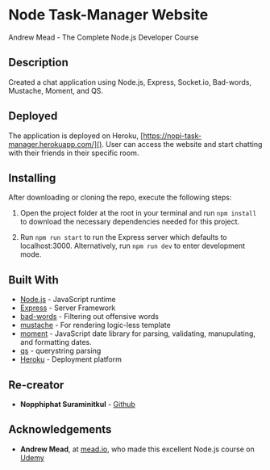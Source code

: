 # Node Task-Manager Website

Andrew Mead - The Complete Node.js Developer Course

## Description

Created a chat application using Node.js, Express, Socket.io, Bad-words, Mustache, Moment, and QS.

## Deployed

The application is deployed on Heroku, [https://nopi-task-manager.herokuapp.com/](). User can access the website and start chatting with their friends in their specific room.

## Installing

After downloading or cloning the repo, execute the following steps:

1) Open the project folder at the root in your terminal and run `npm install` to download the necessary dependencies needed for this project.

2) Run `npm run start` to run the Express server which defaults to localhost:3000. Alternatively, run `npm run dev` to enter development mode.

## Built With

- [Node.js](https://nodejs.org/en/) - JavaScript runtime
- [Express](https://expressjs.com/en/4x/api.html#express) - Server Framework
- [bad-words](https://www.npmjs.com/package/bad-words) - Filtering out offensive words
- [mustache](https://www.npmjs.com/package/mustache) - For rendering logic-less template
- [moment](https://www.npmjs.com/package/moment) - JavaScript date library for parsing, validating, manupulating, and formatting dates.
- [qs](https://www.npmjs.com/package/qs) - querystring parsing
- [Heroku](https://dashboard.heroku.com/apps) - Deployment platform

## Re-creator

- **Nopphiphat Suraminitkul** - [Github](https://github.com/nopphiphat)

## Acknowledgements

- **Andrew Mead**, at [mead.io](https://mead.io/), who made this excellent Node.js course on [Udemy](https://www.udemy.com/the-complete-nodejs-developer-course-2/)

